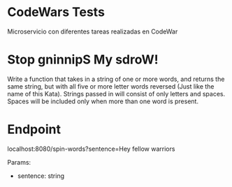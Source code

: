 # CodeWars Tests
Microservicio con diferentes tareas realizadas en CodeWar

# Stop gninnipS My sdroW!
Write a function that takes in a string of one or more words, and returns the same string, but with all five or more letter words reversed (Just like the name of this Kata). Strings passed in will consist of only letters and spaces. Spaces will be included only when more than one word is present.

# Endpoint
localhost:8080/spin-words?sentence=Hey fellow warriors

Params:
  - sentence: string    
